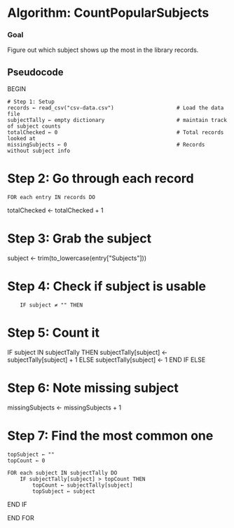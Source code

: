 # Algorithm: CountPopularSubjects
### Goal
Figure out which subject shows up the most in the library records.
## Pseudocode
BEGIN

    # Step 1: Setup
    records ← read_csv("csv-data.csv")                    # Load the data file
    subjectTally ← empty dictionary                       # maintain track of subject counts
    totalChecked ← 0                                      # Total records looked at
    missingSubjects ← 0                                   # Records without subject info
# Step 2: Go through each record
    FOR each entry IN records DO
totalChecked ← totalChecked + 1
 # Step 3: Grab the subject
  subject ← trim(to_lowercase(entry["Subjects"]))
  # Step 4: Check if subject is usable
        IF subject ≠ "" THEN
# Step 5: Count it
IF subject IN subjectTally THEN
subjectTally[subject] ← subjectTally[subject] + 1
ELSE
subjectTally[subject] ← 1
END IF
ELSE
# Step 6: Note missing subject
missingSubjects ← missingSubjects + 1
# Step 7: Find the most common one
    topSubject ← ""
    topCount ← 0

    FOR each subject IN subjectTally DO
        IF subjectTally[subject] > topCount THEN
            topCount ← subjectTally[subject]
            topSubject ← subject
END IF

END FOR



